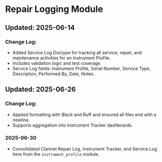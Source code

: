 # Repair Logging Module

## Updated: 2025-06-14

### Change Log:
- Added Service Log Doctype for tracking all service, repair, and maintenance activities for an Instrument Profile.
- Includes validation logic and test coverage.
- Service Log fields: Instrument Profile, Serial Number, Service Type, Description, Performed By, Date, Notes.

## Updated: 2025-06-26

### Change Log:
- Applied formatting with Black and Ruff and ensured all files end with a newline.
- Supports aggregation into Instrument Tracker dashboards.

### 2025-06-30
- Consolidated Clarinet Repair Log, Instrument Tracker, and Service Log here from the `instrument_profile` module.
